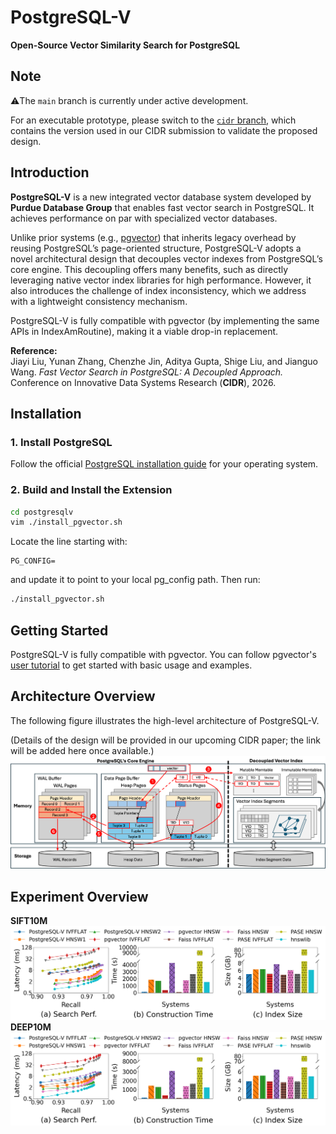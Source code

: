# PostgreSQL-V
**Open-Source Vector Similarity Search for PostgreSQL**

## Note
⚠️The `main` branch is currently under active development.  

For an executable prototype, please switch to the [`cidr` branch](https://github.com/purduedb/PostgreSQL-V/tree/cidr), which contains the version used in our CIDR submission to validate the proposed design.

## Introduction

**PostgreSQL-V** is a new integrated vector database system developed by **Purdue Database Group** that enables fast vector search in PostgreSQL. It achieves performance on par with specialized vector databases.

Unlike prior systems (e.g., [pgvector](https://github.com/pgvector/pgvector)) that inherits legacy overhead by reusing PostgreSQL’s page-oriented structure, PostgreSQL-V adopts a novel architectural design that decouples vector indexes from PostgreSQL’s core engine. This decoupling offers many benefits, such as directly leveraging native vector index libraries for high performance. However, it also introduces the challenge of index inconsistency, which we address with a lightweight consistency mechanism.

PostgreSQL-V is fully compatible with pgvector (by implementing the same APIs in IndexAmRoutine), making it a viable drop-in replacement.

**Reference:**  
Jiayi Liu, Yunan Zhang, Chenzhe Jin, Aditya Gupta, Shige Liu, and Jianguo Wang. *Fast Vector Search in PostgreSQL: A Decoupled Approach.* Conference on Innovative Data Systems Research (**CIDR**), 2026.

## Installation
### 1. Install PostgreSQL
Follow the official [PostgreSQL installation guide](https://www.postgresql.org/download/) for your operating system.

### 2. Build and Install the Extension
```bash
cd postgresqlv
vim ./install_pgvector.sh
```
Locate the line starting with:
```
PG_CONFIG=
```
and update it to point to your local pg_config path. Then run:
```bash
./install_pgvector.sh
```

## Getting Started
PostgreSQL-V is fully compatible with pgvector.
You can follow pgvector's [user tutorial](https://github.com/pgvector/pgvector) to get started with basic usage and examples.

## Architecture Overview
The following figure illustrates the high-level architecture of PostgreSQL-V.

(Details of the design will be provided in our upcoming CIDR paper; the link will be added here once available.)
![](figures/CIDR_arch_v10.png)

## Experiment Overview
**SIFT10M**
![](figures/SIFT10M.png)
**DEEP10M**
![](figures/DEEP10M.png)